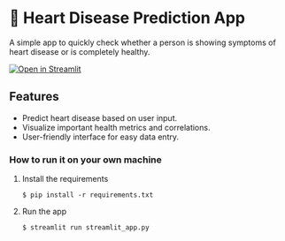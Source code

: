 # 💉 Heart Disease Prediction App

A simple app to quickly check whether a person is showing symptoms of heart disease or is completely healthy.

[![Open in Streamlit](https://heart-disease-prediction-machine-learning.streamlit.app/)](https://heart-disease-prediction-machine-learning.streamlit.app/)

## Features

- Predict heart disease based on user input.
- Visualize important health metrics and correlations.
- User-friendly interface for easy data entry.

### How to run it on your own machine

1. Install the requirements

   ```
   $ pip install -r requirements.txt
   ```

2. Run the app

   ```
   $ streamlit run streamlit_app.py
   ```
